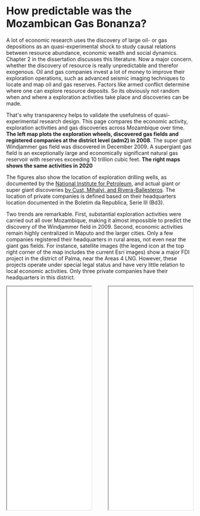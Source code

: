 <head>
    <link rel="stylesheet" href="../styles.css">
</head>



# How predictable  was the Mozambican Gas Bonanza?


A lot of economic research uses the discovery of large oil- or gas depositions as an quasi-experimental shock to study causal relations between resource abundance, economic wealth and social dynamics. Chapter 2 in the dissertation discusses this literature.
Now a major concern. whether the discovery of resource is really unpredictable and therefor exogenous. Oil and gas companies invest a lot of money to improve their exploration operations, such as advanced seismic imaging techniques to locate and map oil and gas reserves. Factors like armed conflict determine  where one can explore resource deposits. So its obviously not random when and where a exploration activities take place and discoveries can be made.

That's why transparency helps to validate the usefulness of quasi-experimental research design. This page compares the economic activity, exploration activities and gas discoveries across Mozambique over time.
**The left map plots the exploration wheels, discovered gas fields and registered companies at the district level (adm2)  in 2008**. The super giant  Windjammer gas field was discovered in December 2009. A supergiant gas field is an exceptionally large and economically significant natural gas reservoir with reserves exceeding 10 trillion cubic feet. **The right maps shows the same activities in 2020**

The figures also show the location of exploration drilling wells, as documented by the [National Institute for Petroleum](https://www.inp.gov.mz/en), and actual giant or super giant discoveries [by Cust, Mihalyi, and Rivera-Ballesteros](https://dataverse.harvard.edu/dataset.xhtml?persistentId=doi:10.7910/DVN/MEH5CS). The location of private companies is defined based on their headquarters location documented in the Boletim da Republica, Serie III (Bd3).

Two trends are remarkable. First, substantial exploration activities were carried out all over Mozambique, making it almost impossible to predict the discovery of the Windjammer field in 2009. Second, economic activities remain highly centralized in Maputo and the larger cities. Only a few companies registered their headquarters in rural areas, not even near the giant gas fields. For instance, satellite images (the legend icon at the top right corner of the map includes the current Esri images) show a major FDI project in the district of Palma, near the Areas 4 LNG. However, these projects operate under special legal status and have very little relation to local economic activities. Only three private companies have their headquarters in this district.


<div style="display: flex; justify-content: space-between;">
    <iframe src="../assets/maps/adm2_2008.html" width="45%" height="600px"></iframe>
    <iframe src="../assets/maps/adm2_2020.html" width="45%" height="600px"></iframe>
</div>